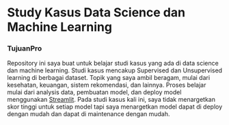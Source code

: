 # Study Kasus Data Science dan Machine Learning
### TujuanPro
Repository ini saya buat untuk belajar studi kasus yang ada di data science dan machine learning. Studi kasus mencakup Supervised dan Unsupervised learning di berbagai dataset. Topik yang saya ambil beragam, mulai dari kesehatan, keuangan, sistem rekomendasi, dan lainnya. Proses belajar mulai dari analysis data, pembuatan model, dan deploy model menggunakan [Streamlit](https://streamlit.io). Pada studi kasus kali ini, saya tidak menargetkan skor tinggi untuk setiap model tapi saya menargetkan model dapat di deploy dengan mudah dan dapat di maintenance dengan mudah.
